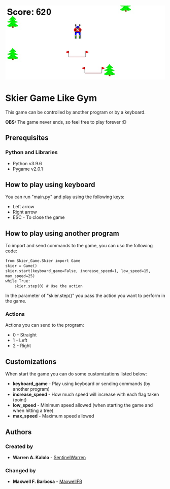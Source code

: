 <p align="center">
  <img src="./img/Skier.jpg" />
</p>

# Skier Game Like Gym
This game can be controlled by another program or by a keyboard.

**OBS:** The game never ends, so feel free to play forever :D

## Prerequisites

### Python and Libraries
* Python v3.9.6
* Pygame v2.0.1

## How to play using keyboard
You can run "main.py" and play using the following keys:
* Left arrow
* Right arrow
* ESC - To close the game

## How to play using another program
To import and send commands to the game, you can uso the following code:
````
from Skier_Game.Skier import Game
skier = Game()
skier.start(keyboard_game=False, increase_speed=1, low_speed=15, max_speed=25)
while True:
    skier.step(0) # Use the action
````
In the parameter of "skier.step()" you pass the action you want to perform in the game.

### Actions
Actions you can send to the program:
* 0 - Straight
* 1 - Left
* 2 - Right

## Customizations
When start the game you can do some customizations listed below:
* **keyboard_game** - Play using keyboard or sending commands (by another program)
* **increase_speed** - How much speed will increase with each flag taken (point)
* **low_speed** - Minimum speed allowed (when starting the game and when hitting a tree)
* **max_speed** - Maximum speed allowed

## Authors

### Created by
* **Warren A. Kalolo** - [SentinelWarren](https://github.com/SentinelWarren)

### Changed by

* **Maxwell F. Barbosa** - [MaxwellFB](https://github.com/MaxwellFB)

